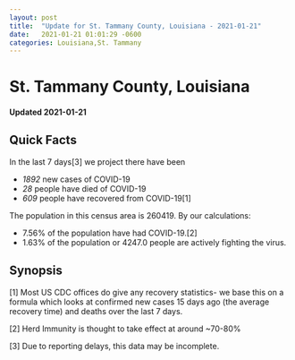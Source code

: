 ```yaml
---
layout: post
title:  "Update for St. Tammany County, Louisiana - 2021-01-21"
date:   2021-01-21 01:01:29 -0600
categories: Louisiana,St. Tammany
---
```


# St. Tammany County, Louisiana
#### Updated 2021-01-21

## Quick Facts

In the last 7 days[3] we project there have been
- *1892* new cases of COVID-19
- *28* people have died of COVID-19
- *609* people have recovered from COVID-19[1]

The population in this census area is 260419. By our calculations:
- 7.56% of the population have had COVID-19.[2]
- 1.63% of the population or 4247.0 people are actively fighting the virus.

## Synopsis




[1] Most US CDC offices do give any recovery statistics- we base this on a formula which looks at confirmed new cases
15 days ago (the average recovery time) and deaths over the last 7 days.

[2] Herd Immunity is thought to take effect at around ~70-80%

[3] Due to reporting delays, this data may be incomplete.
 
    